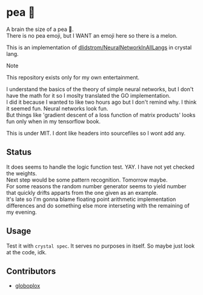 # pea :melon:

A brain the size of a pea :melon:.  
There is no pea emoji, but I WANT an emoji here so there is a melon.  

This is an implementation of [dlidstrom/NeuralNetworkInAllLangs](https://github.com/dlidstrom/NeuralNetworkInAllLangs) in crystal lang.  

> [!NOTE]
> This repository exists only for my own entertainment.  

I understand the basics of the theory of simple neural networks, but I don't have the math for it so I moslty translated the GO implementation.  
I did it because I wanted to like two hours ago but I don't remind why. I think it seemed fun. Neural networks look fun.  
But things like 'gradient descent of a loss function of matrix products' looks fun only when in my tensorflow book.  

This is under MIT. I dont like headers into sourcefiles so I wont add any.  

## Status

It does seems to handle the logic function test. YAY. I have not yet checked the weights.  
Next step would be some pattern recognition. Tomorrow maybe.  
For some reasons the random number generator seems to yield number that quickly drifts apparts from the one given as an example.  
It's late so I'm gonna blame floating point arithmetic implementation differences and do something else more interseting with the remaining of my evening.  

## Usage

Test it with `crystal spec`.
It serves no purposes in itself. So maybe just look at the code, idk.  

## Contributors

- [globoplox](https://github.com/globoplox)
